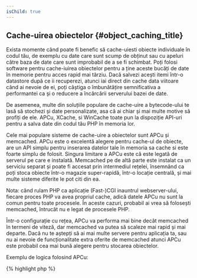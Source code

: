 ```yaml
---
isChild: true
---
```


## Cache-uirea obiectelor {#object_caching_title}

Exista momente când poate fi benefic să cache-uiesti obiecte individuale în codul tău, de exemplu cu date care
sunt scump de obținut sau cu apeluri către baza de date care sunt improbabil de a se fi schimbat.
Poți folosi software pentru cache-iuirea obiectelor pentru a ține aceste bucăți de date în memorie pentru
acces rapid mai târziu. Dacă salvezi acești itemi într-o datastore după ce ii recuperezi, atunci
iai direct din cache data viitoare când ai nevoie de ei, poți câștiga o îmbunătățire semnificativa a
performantei ca și o reducere a încărcării serverului bazei de date.

De asemenea, multe din soluțiile populare de cache-uire a bytecode-ului te lasă să stochezi și date personalizate,
asa că ai chiar și mai multe motive să profiți de ele. APCu, XCache, si WinCache toate pun la dispoziție API-uri
pentru a salva date din codul tău PHP în memoria lor.

Cele mai populare sisteme de cache-uire a obiectelor sunt APCu și memcached. APCu este o excelentă alegere
pentru cache-ul de obiecte, are un API simplu pentru inserarea datelor tale în memoria sa cache si este
foarte simplu de folosit. Singura limitare a APCu este că este legată de serverul pe care e instalată.
Memcached pe de altă parte este instalat ca un serviciu separat și poate fi accesat prin intermediul rețelei,
însemnând ca poți stoca obiecte într-o magazie super-rapidă, într-o locație centrală, și mai multe sisteme
diferite le pot citi din ea.

Nota: când rulam PHP ca aplicație (Fast-)CGI inauntrul webserver-ului, fiecare proces PHP va avea propriul
cache, adică datele APCu nu sunt la comun pentru toate procesele. În aceste cazuri, probabil ai vrea să
folosești memcached, întrucât nu e legat de procesele PHP.

Într-o configurație cu rețea, APCu va performa mai bine decât memcached în termeni de viteză, dar memcached va putea
să scaleze mai rapid și mai departe. Dacă nu te aștepți să ai mai multe servere pentru aplicația ta, sau nu
ai nevoie de funcționalitate extra oferite de memcached atunci APCu este probabil cea mai bună alegere
pentru stocarea obiectelor.

Exemplu de logica folosind APCu:

{% highlight php %}
<?php
// afla dacă există date salvate ca 'expensive_data' în cache
$data = apc_fetch('expensive_data');
if ($data === false) {
    // data nu e în cache; salvăm rezultatul dupa apelare scumpă pentru uz ulterior
    apc_add('expensive_data', $data = get_expensive_data());
}

print_r($data);
{% endhighlight %}

De notat ca înainte de PHP 5.5, APC pune la dispoziție atât un cache de obiecte cât și un cache de bytecode.
APCu este un proiect care aduce cache-ul de obiecte al lui APC în PHP 5.5+, întrucât PHP are de acum deja un
bytecode cache încorporat (OPCache).

Află mai multe despre sisteme populare de cache al obiectelor:

* [APCu](https://github.com/krakjoe/apcu)
* [APC Functions](http://php.net/manual/ro/ref.apc.php)
* [Memcached](http://memcached.org/)
* [Redis](http://redis.io/)
* [XCache APIs](http://xcache.lighttpd.net/wiki/XcacheApi)
* [WinCache Functions](http://www.php.net/manual/ro/ref.wincache.php)